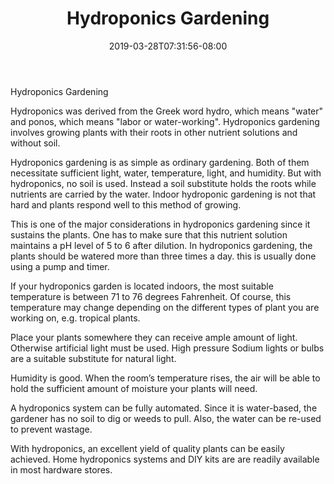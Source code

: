 ﻿---
title: "Hydroponics Gardening"
date: 2019-03-28T07:31:56-08:00
description: "Gardening Tips for Web Success"
featured_image: "/images/Gardening.jpg"
tags: ["Gardening"]
---

Hydroponics Gardening

Hydroponics was derived from the Greek word hydro, which means "water" and ponos, which means "labor or water-working". Hydroponics gardening involves growing plants with their roots in other nutrient solutions and without soil. 

Hydroponics gardening is as simple as ordinary gardening. Both of them necessitate sufficient light, water, temperature, light, and humidity. But with hydroponics, no soil is used. Instead a soil substitute holds the roots while nutrients are carried by the water. Indoor hydroponic gardening is not that hard and plants respond well to this method of growing.

This is one of the major considerations in hydroponics gardening since it sustains the plants. One has to make sure that this nutrient solution maintains a pH level of 5 to 6 after dilution. In hydroponics gardening, the plants should be watered more than three times a day. this is usually done using a pump and timer. 

If your hydroponics garden is located indoors, the most suitable temperature is between 71 to 76 degrees Fahrenheit. Of course, this temperature may change depending on the different types of plant you are working on, e.g. tropical plants. 

Place your plants somewhere they can receive ample amount of light. Otherwise artificial light must be used. High pressure Sodium lights or bulbs are a suitable substitute for natural light. 

Humidity is good. When the room’s temperature rises, the air will be able to hold the sufficient amount of moisture your plants will need. 

A hydroponics system can be fully automated. Since it is water-based, the gardener has no soil to dig or weeds to pull. Also, the water can be re-used to prevent wastage. 

With hydroponics, an excellent yield of quality plants can be easily achieved. Home hydroponics systems and DIY kits are are readily available in most hardware stores.

